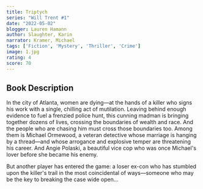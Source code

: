 ```yaml
---
title: Triptych
series: "Will Trent #1"
date: "2022-05-02"
blogger: Lauren Hamann
author: Slaughter, Karin
narrator: Kramer, Michael
tags: ['Fiction', 'Mystery', 'Thriller', 'Crime']
image: 1.jpg
rating: 4
score: 70
---
```



## Book Description

In the city of Atlanta, women are dying—at the hands of a killer who signs his work with a single, chilling act of mutilation. Leaving behind enough evidence to fuel a frenzied police hunt, this cunning madman is bringing together dozens of lives, crossing the boundaries of wealth and race. And the people who are chasing him must cross those boundaries too. Among them is Michael Ormewood, a veteran detective whose marriage is hanging by a thread—and whose arrogance and explosive temper are threatening his career. And Angie Polaski, a beautiful vice cop who was once Michael's lover before she became his enemy.

But another player has entered the game: a loser ex-con who has stumbled upon the killer's trail in the most coincidental of ways—someone who may be the key to breaking the case wide open...